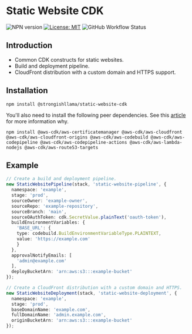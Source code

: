 # Static Website CDK

![NPN version](https://img.shields.io/npm/v/@strongishllama/static-website-cdk)
[![License: MIT](https://img.shields.io/badge/License-MIT-yellow.svg)](https://raw.githubusercontent.com/strongishllama/static-website-cdk/main/LICENSE)
![GitHub Workflow Status](https://img.shields.io/github/workflow/status/strongishllama/static-website-cdk/Release)

## Introduction
* Common CDK constructs for static websites.
* Build and deployment pipeline.
* CloudFront distribution with a custom domain and HTTPS support.

## Installation
```
npm install @strongishllama/static-website-cdk
```

You'll also need to install the following peer dependencies. See this [article](https://dev.to/aws-builders/correctly-defining-dependencies-in-l3-cdk-constructs-45p) for more information why.
```
npm install @aws-cdk/aws-certificatemanager @aws-cdk/aws-cloudfront @aws-cdk/aws-cloudfront-origins @aws-cdk/aws-codebuild @aws-cdk/aws-codepipeline @aws-cdk/aws-codepipeline-actions @aws-cdk/aws-lambda-nodejs @aws-cdk/aws-route53-targets
```

## Example
```ts
// Create a build and deployment pipeline.
new StaticWebsitePipeline(stack, 'static-website-pipeline', {
  namespace: 'example',
  stage: 'prod',
  sourceOwner: 'example-owner',
  sourceRepo: 'example-repository',
  sourceBranch: 'main',
  sourceOAuthToken: cdk.SecretValue.plainText('oauth-token'),
  buildEnvironmentVariables: {
    'BASE_URL': {
    type: codebuild.BuildEnvironmentVariableType.PLAINTEXT,
    value: 'https://example.com'
    }
  },
  approvalNotifyEmails: [
    'admin@example.com'
  ],
  deployBucketArn: 'arn:aws:s3:::example-bucket'
});

// Create a CloudFront distribution with a custom domain and HTTPS.
new StaticWebsiteDeployment(stack, 'static-website-deployment', {
  namespace: 'example',
  stage: 'prod',
  baseDomainName: 'example.com',
  fullDomainName: 'admin.example.com',
  originBucketArn: 'arn:aws:s3:::example-bucket'
});
```
